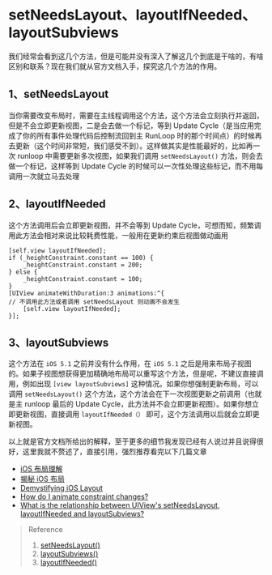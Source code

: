 # setNeedsLayout、layoutIfNeeded、layoutSubviews
我们经常会看到这几个方法，但是可能并没有深入了解这几个到底是干啥的，有啥区别和联系？现在我们就从官方文档入手，探究这几个方法的作用。
## 1、setNeedsLayout
当你需要改变布局时，需要在主线程调用这个方法，这个方法会立刻执行并返回，但是不会立即更新视图，二是会去做一个标记，等到 Update Cycle（是当应用完成了你的所有事件处理代码后控制流回到主 RunLoop 时的那个时间点）的时候再去更新（这个时间非常短，我们感受不到）。这样做其实是性能最好的，比如再一次 runloop 中需要更新多次视图，如果我们调用 `setNeedsLayout()` 方法，则会去做一个标记，这样等到 Update Cycle 的时候可以一次性处理这些标记，而不用每调用一次就立马去处理
## 2、layoutIfNeeded
这个方法调用后会立即更新视图，并不会等到 Update Cycle，可想而知，频繁调用此方法会相对来说比较耗费性能，一般用在更新约束后视图做动画用
```objc
[self.view layoutIfNeeded];
if (_heightConstraint.constant == 100) {
    _heightConstraint.constant = 200;
} else {
    _heightConstraint.constant = 100;
}
[UIView animateWithDuration:3 animations:^{
// 不调用此方法或者调用 setNeedsLayout 则动画不会发生
    [self.view layoutIfNeeded];
}];
```
## 3、layoutSubviews
这个方法在 `iOS 5.1` 之前并没有什么作用，在 `iOS 5.1` 之后是用来布局子视图的。如果子视图想获得更加精确地布局可以重写这个方法，但是呢，不建议直接调用，例如出现 `[view layoutSubviews]` 这种情况。如果你想强制更新布局，可以调用 `setNeedsLayout()` 这个方法，这个方法会在下一次视图更新之前调用（也就是主  runloop 最后的 Update Cycle，此方法并不会立即更新视图）。如果你想立即更新视图，直接调用 `layoutIfNeeded（）` 即可，这个方法调用以后就会立即更新视图。

以上就是官方文档所给出的解释，至于更多的细节我发现已经有人说过并且说得很好，这里我就不赘述了，直接引用，强烈推荐看完以下几篇文章
* [iOS 布局理解](https://monsoir.github.io/Notes/iOS/ios-layout-understanding.html)
* [揭秘 iOS 布局](https://juejin.cn/post/6844903567610871816)
* [Demystifying iOS Layout](https://tech.gc.com/demystifying-ios-layout/)
* [How do I animate constraint changes?](https://stackoverflow.com/questions/12622424/how-do-i-animate-constraint-changes/12664093#12664093)
* [What is the relationship between UIView's setNeedsLayout, layoutIfNeeded and layoutSubviews?](https://stackoverflow.com/questions/2807137/what-is-the-relationship-between-uiviews-setneedslayout-layoutifneeded-and-lay)

> Reference
> 1. [setNeedsLayout()](https://developer.apple.com/documentation/uikit/uiview/1622601-setneedslayout)
> 2. [layoutSubviews()](https://developer.apple.com/documentation/uikit/uiview/1622482-layoutsubviews)
> 3. [layoutIfNeeded()](https://developer.apple.com/documentation/uikit/uiview/1622507-layoutIfNeeded())